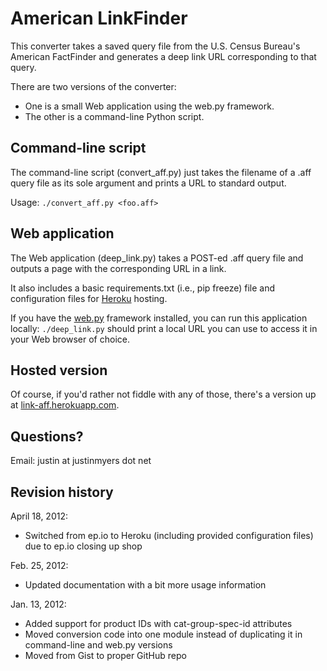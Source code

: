American LinkFinder
===================

This converter takes a saved query file from the U.S. Census Bureau's American
FactFinder and generates a deep link URL corresponding to that query.

There are two versions of the converter:

* One is a small Web application using the web.py framework.
* The other is a command-line Python script.

Command-line script
-------------------

The command-line script (convert_aff.py) just takes the filename of a .aff 
query file as its sole argument and prints a URL to standard output.

Usage: `./convert_aff.py <foo.aff>`

Web application
---------------

The Web application (deep_link.py) takes a POST-ed .aff query file and outputs
a page with the corresponding URL in a link.

It also includes a basic requirements.txt (i.e., pip freeze) file and
configuration files for [Heroku](http://www.heroku.com/) hosting.

If you have the [web.py](http://webpy.org/) framework installed, you can run 
this application locally: `./deep_link.py` should print a local URL you can 
use to access it in your Web browser of choice.

Hosted version
--------------

Of course, if you'd rather not fiddle with any of those, there's a version 
up at [link-aff.herokuapp.com](http://link-aff.herokuapp.com/).

Questions?
----------

Email: justin at justinmyers dot net

Revision history
----------------

April 18, 2012:

* Switched from ep.io to Heroku (including provided configuration files) due to
  ep.io closing up shop

Feb. 25, 2012:

* Updated documentation with a bit more usage information

Jan. 13, 2012: 

* Added support for product IDs with cat-group-spec-id attributes
* Moved conversion code into one module instead of duplicating it in 
  command-line and web.py versions
* Moved from Gist to proper GitHub repo
